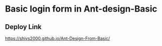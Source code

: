 # Basic login form in Ant-design-Basic
 
## Deploy Link
  
https://shivs2000.github.io/Ant-Design-From-Basic/

